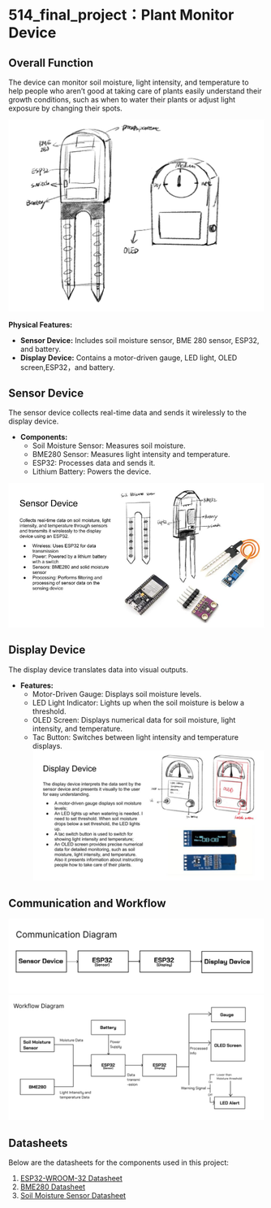 # 514_final_project：Plant Monitor Device

## Overall Function
The device can monitor soil moisture, light intensity, and temperature to help people who aren’t good at taking care of plants easily understand their growth conditions, such as when to water their plants or adjust light exposure by changing their spots.

![Plant Monitor Overview](https://github.com/DianaDingYQ/514_final_project/blob/7444408b749473ad43dd18be3c126cc7b980fd3b/plant_monitor.jpg)

**Physical Features:**
- **Sensor Device:** Includes soil moisture sensor, BME 280 sensor, ESP32, and battery.
- **Display Device:** Contains a motor-driven gauge, LED light, OLED screen,ESP32，and battery.

## Sensor Device
The sensor device collects real-time data and sends it wirelessly to the display device.
- **Components:**
  - Soil Moisture Sensor: Measures soil moisture.
  - BME280 Sensor: Measures light intensity and temperature.
  - ESP32: Processes data and sends it.
  - Lithium Battery: Powers the device.

![Sensor Device Overview](https://github.com/DianaDingYQ/514_final_project/blob/7d88aa1ccbae8d68a91a3e4248ebb06e63b5c618/sensor_slide.jpg)

## Display Device
The display device translates data into visual outputs.
- **Features:**
  - Motor-Driven Gauge: Displays soil moisture levels.
  - LED Light Indicator: Lights up when the soil moisture is below a threshold.
  - OLED Screen: Displays numerical data for soil moisture, light intensity, and temperature.
  - Tac Button: Switches between light intensity and temperature displays.
![Display Sensor Device Overview](https://github.com/DianaDingYQ/514_final_project/blob/7d88aa1ccbae8d68a91a3e4248ebb06e63b5c618/display_slide.jpg)

## Communication and Workflow
![Communication Diagram](https://github.com/DianaDingYQ/514_final_project/blob/e170dd6a9a0a8a7d84ec6e1c5b2751c2766cb2f4/communication.jpg)
![Workflow Diagram](https://github.com/DianaDingYQ/514_final_project/blob/e170dd6a9a0a8a7d84ec6e1c5b2751c2766cb2f4/workflow.jpg)


## Datasheets

Below are the datasheets for the components used in this project:

1. [ESP32-WROOM-32 Datasheet](https://github.com/DianaDingYQ/514_final_project/blob/245f632a71dc274b233177428b37fe5e066069aa/esp32-wroom-32_datasheet_en.pdf)
2. [BME280 Datasheet](datasheets/BST-BME280-DS002-1509607.pdf)
3. [Soil Moisture Sensor Datasheet](datasheets/soilmoisturesensor.pdf)

